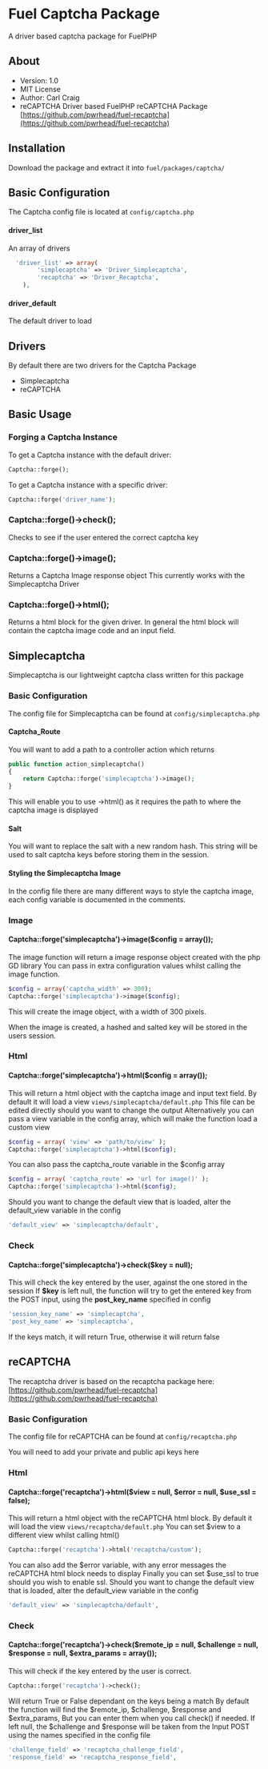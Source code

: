 # Fuel Captcha Package

A driver based captcha package for FuelPHP

## About
* Version: 1.0
* MIT License
* Author: Carl Craig
* reCAPTCHA Driver based FuelPHP reCAPTCHA Package [https://github.com/pwrhead/fuel-recaptcha](https://github.com/pwrhead/fuel-recaptcha)

## Installation

Download the package and extract it into `fuel/packages/captcha/`

## Basic Configuration
The Captcha config file is located at
`config/captcha.php`
#### driver_list
An array of drivers
```php
  'driver_list' => array(
		'simplecaptcha' => 'Driver_Simplecaptcha',
		'recaptcha' => 'Driver_Recaptcha',
	),
```
#### driver_default
The default driver to load

## Drivers
By default there are two drivers for the Captcha Package
* Simplecaptcha
* reCAPTCHA

## Basic Usage

### Forging a Captcha Instance
To get a Captcha instance with the default driver:
```php
Captcha::forge();
```
To get a Captcha instance with a specific driver:
```php
Captcha::forge('driver_name');
```
### Captcha::forge()->check();
Checks to see if the user entered the correct captcha key

### Captcha::forge()->image();
Returns a Captcha Image response object
This currently works with the Simplecaptcha Driver

### Captcha::forge()->html();
Returns a html block for the given driver. In general the html block will contain the captcha image code and an input field.

## Simplecaptcha
Simplecaptcha is our lightweight captcha class written for this package

### Basic Configuration
The config file for Simplecaptcha can be found at `config/simplecaptcha.php`
#### Captcha_Route
You will want to add a path to a controller action which returns
```php
public function action_simplecaptcha()
{
	return Captcha::forge('simplecaptcha')->image();
}
```
This will enable you to use ->html() as it requires the path to where the captcha image is displayed

#### Salt
You will want to replace the salt with a new random hash.
This string will be used to salt captcha keys before storing them in the session.

#### Styling the Simplecaptcha Image
In the config file there are many different ways to style the captcha image, each config variable is documented in the comments.

### Image
#### Captcha::forge('simplecaptcha')->image($config = array());
The image function will return a image response object created with the php GD library
You can pass in extra configuration values whilst calling the image function.
```php
$config = array('captcha_width' => 300);
Captcha::forge('simplecaptcha')->image($config);
```
This will create the image object, with a width of 300 pixels.

When the image is created, a hashed and salted key will be stored in the users session.

### Html
#### Captcha::forge('simplecaptcha')->html($config = array());
This will return a html object with the captcha image and input text field.
By default it will load a view `views/simplecaptcha/default.php`
This file can be edited directly should you want to change the output
Alternatively you can pass a view variable in the config array, which will make the function load a custom view
```php
$config = array( 'view' => 'path/to/view' );
Captcha::forge('simplecaptcha')->html($config);
```
You can also pass the captcha_route variable in the $config array
```php
$config = array( 'captcha_route' => 'url for image()' );
Captcha::forge('simplecaptcha')->html($config);
```
Should you want to change the default view that is loaded, alter the default_view variable in the config
```php
'default_view' => 'simplecaptcha/default',
```

### Check
#### Captcha::forge('simplecaptcha')->check($key = null);
This will check the key entered by the user, against the one stored in the session
If __$key__ is left null, the function will try to get the entered key from the POST input, using the __post_key_name__ specified in config
```php
'session_key_name' => 'simplecaptcha',
'post_key_name' => 'simplecaptcha',
```
If the keys match, it will return True, otherwise it will return false

## reCAPTCHA
The recaptcha driver is based on the recaptcha package here: [https://github.com/pwrhead/fuel-recaptcha](https://github.com/pwrhead/fuel-recaptcha)

### Basic Configuration
The config file for reCAPTCHA can be found at `config/recaptcha.php`

You will need to add your private and public api keys here

### Html
#### Captcha::forge('recaptcha')->html($view = null, $error = null, $use_ssl = false);
This will return a html object with the reCAPTCHA html block.
By default it will load the view `views/recaptcha/default.php`
You can set $view to a different view whilst calling html()
```php
Captcha::forge('recaptcha')->html('recaptcha/custom');
```
You can also add the $error variable, with any error messages the reCAPTCHA html block needs to display
Finally you can set $use_ssl to true should you wish to enable ssl.
Should you want to change the default view that is loaded, alter the default_view variable in the config
```php
'default_view' => 'simplecaptcha/default',
```

### Check
#### Captcha::forge('recaptcha')->check($remote_ip = null, $challenge = null, $response = null, $extra_params = array());
This will check if the key entered by the user is correct.
```php
Captcha::forge('recaptcha')->check();
```
Will return True or False dependant on the keys being a match
By default the function will find the $remote_ip, $challenge, $response and $extra_params,
But you can enter them when you call check() if needed.
If left null, the $challenge and $response will be taken from the Input POST using the names specified in the config file
```php
'challenge_field' => 'recaptcha_challenge_field',
'response_field' => 'recaptcha_response_field',
```


